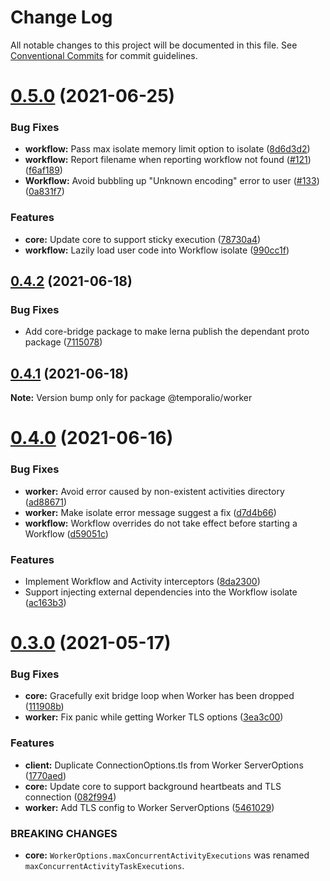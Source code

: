 # Change Log

All notable changes to this project will be documented in this file.
See [Conventional Commits](https://conventionalcommits.org) for commit guidelines.

# [0.5.0](https://github.com/temporalio/sdk-node/compare/@temporalio/worker@0.4.2...@temporalio/worker@0.5.0) (2021-06-25)


### Bug Fixes

* **workflow:** Pass max isolate memory limit option to isolate ([8d6d3d2](https://github.com/temporalio/sdk-node/commit/8d6d3d204ca4a6734dcbe84248e47e074debfa49))
* **workflow:** Report filename when reporting workflow not found ([#121](https://github.com/temporalio/sdk-node/issues/121)) ([f6af189](https://github.com/temporalio/sdk-node/commit/f6af189b2f38b1d3989b9982b6cb1a47204c3dec))
* **Workflow:** Avoid bubbling up "Unknown encoding" error to user ([#133](https://github.com/temporalio/sdk-node/issues/133)) ([0a831f7](https://github.com/temporalio/sdk-node/commit/0a831f77d6c0ae464639e97ac3f25a3d28069502))


### Features

* **core:** Update core to support sticky execution ([78730a4](https://github.com/temporalio/sdk-node/commit/78730a4d1f9e631429de5073ba4e7865bf22d596))
* **workflow:** Lazily load user code into Workflow isolate ([990cc1f](https://github.com/temporalio/sdk-node/commit/990cc1fb4347bb8e102c1d8e1b628d5766144a5d))





## [0.4.2](https://github.com/temporalio/sdk-node/compare/@temporalio/worker@0.4.1...@temporalio/worker@0.4.2) (2021-06-18)


### Bug Fixes

* Add core-bridge package to make lerna publish the dependant proto package ([7115078](https://github.com/temporalio/sdk-node/commit/7115078ba65d6bf1d9cf7eaae238a25f047da194))





## [0.4.1](https://github.com/temporalio/sdk-node/compare/@temporalio/worker@0.4.0...@temporalio/worker@0.4.1) (2021-06-18)

**Note:** Version bump only for package @temporalio/worker





# [0.4.0](https://github.com/temporalio/sdk-node/compare/@temporalio/worker@0.3.0...@temporalio/worker@0.4.0) (2021-06-16)


### Bug Fixes

* **worker:** Avoid error caused by non-existent activities directory ([ad88671](https://github.com/temporalio/sdk-node/commit/ad8867189d134ef31b03899e35db0b4610215d76))
* **worker:** Make isolate error message suggest a fix ([d7d4b66](https://github.com/temporalio/sdk-node/commit/d7d4b660a0fbe393136547fb415bda928fc7f36e))
* **workflow:** Workflow overrides do not take effect before starting a Workflow ([d59051c](https://github.com/temporalio/sdk-node/commit/d59051c732e961100ba75fdc431b742a489cfebb))


### Features

* Implement Workflow and Activity interceptors ([8da2300](https://github.com/temporalio/sdk-node/commit/8da230004031d1759b94b7bdb6a7b797e133a4a9))
* Support injecting external dependencies into the Workflow isolate ([ac163b3](https://github.com/temporalio/sdk-node/commit/ac163b3ea48487fe3d31a17e0dee0530e322efee))





# [0.3.0](https://github.com/temporalio/sdk-node/compare/@temporalio/worker@0.2.0...@temporalio/worker@0.3.0) (2021-05-17)


### Bug Fixes

* **core:** Gracefully exit bridge loop when Worker has been dropped ([111908b](https://github.com/temporalio/sdk-node/commit/111908b5cfae4b49046081e1b60e364fd6ec0230))
* **worker:** Fix panic while getting Worker TLS options ([3ea3c00](https://github.com/temporalio/sdk-node/commit/3ea3c002ee22bab458f35a701add95f60fce36d9))


### Features

* **client:** Duplicate ConnectionOptions.tls from Worker ServerOptions ([1770aed](https://github.com/temporalio/sdk-node/commit/1770aed69c598eed48f2a1bc4b9421ecea41c0d7))
* **core:** Update core to support background heartbeats and TLS connection ([082f994](https://github.com/temporalio/sdk-node/commit/082f9949ddef3a1ec2271eacb3fc2a9cb2a1cc6d))
* **worker:** Add TLS config to Worker ServerOptions ([5461029](https://github.com/temporalio/sdk-node/commit/5461029c07cd91680756671c4a6fd1e32d7888f6))


### BREAKING CHANGES

* **core:** `WorkerOptions.maxConcurrentActivityExecutions` was renamed `maxConcurrentActivityTaskExecutions`.
